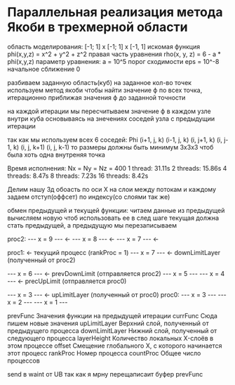 # Параллельная реализация метода Якоби в трехмерной области

область моделирования: [-1; 1] x [-1; 1] x [-1, 1]
искомая функция phi(x,y,z) = x^2 + y^2 + z^2
правая часть уравнения rho(x, y, z) = 6 - a * phi(x,y,z)
параметр уравнения: a = 10^5
порог сходимости eps = 10^-8
начальное сближение 0


разбиваем заданную область(куб) на заданное кол-во точек
используем метод якоби чтобы найти значение ф по всех точка, итерационно приближая значения ф до заданной точности

на каждой итерации мы пересчитываем значение ф в каждом узле внутри куба основываясь на знечениях соседей узла с предыдущии итерации

так как мы используем всех 6 соседей: Phi (i+1, j, k) (i-1, j, k) (i, j+1, k) (i, j-1, k) (i, j, k+1) (i, j, k-1)
то размеры должны быть минимум 3x3x3 чтоб была хоть одна внутреняя точка

Время исполнения:
Nx = Ny = Nz = 400
1 thread: 31.11s
2 threads: 15.86s
4 threads: 8.47s
8 threads: 7.23s
16 threads: 8.42s

Делим нашу 3д обоасть по оси X на слои между потокам и каждому задаем отступ(оффсет) по индексу(со слоями так же)

обмен предыдущей и текущей функции:
читаем данные из предыдущей
вычисляем новую
чтоб использовать ее в след шаге текущая должна стать предыдущей, а предыдущую мы перезаписываем

proc2:
--- x = 9 --- <- 
--- x = 8 --- <- 
--- x = 7 --- <- 

proc1: <- текущий процесс (rankProc = 1)
--- x = 7 --- <- downLimitLayer (полученный от proc2)

--- x = 6 --- <- prevDownLimit (отправляется proc2)
--- x = 5 --- 
--- x = 4 --- <- precUpLimit (отправляется proc0)

--- x = 3 --- <- upLimitLayer (полученный от proc0)
proc0:
--- x = 3 --- 
--- x = 2 ---
--- x = 1 ---

prevFunc	Значения функции на предыдущей итерации
currFunc	Сюда пишем новые значения
upLimitLayer	Верхний слой, полученный от предыдущего процесса
downLimitLayer	Нижний слой, полученный от следующего процесса
layerHeight	Количество локальных X-слоёв в этом процессе
offset	Смещение глобального X, с которого начинается этот процесс
rankProc	Номер процесса
countProc	Общее число процессов

send в waint от UB так как я мрну перещаписаит буфер prevFunc